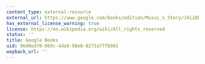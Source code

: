 ```yaml
---
content_type: external-resource
external_url: https://www.google.com/books/edition/Musui_s_Story/J4iiDEYziv0C?hl=en&gbpv=1
has_external_license_warning: true
license: https://en.wikipedia.org/wiki/All_rights_reserved
status: ''
title: Google Books
uid: 96d0ed70-069c-4da9-98e8-8271a77fb981
wayback_url: ''
---
```

